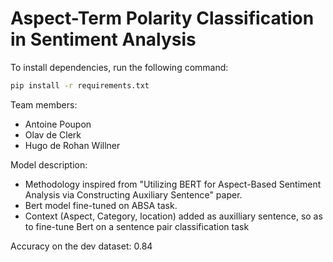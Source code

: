 # Aspect-Term Polarity Classification in Sentiment Analysis

To install dependencies, run the following command:

```bash
pip install -r requirements.txt
```


Team members:
- Antoine Poupon
- Olav de Clerk
- Hugo de Rohan Willner


Model description:
- Methodology inspired from "Utilizing BERT for Aspect-Based Sentiment Analysis via Constructing Auxiliary Sentence" paper.
- Bert model fine-tuned on ABSA task.
- Context (Aspect, Category, location) added as auxilliary sentence, so as to fine-tune Bert on a sentence pair classification task


Accuracy on the dev dataset: 0.84